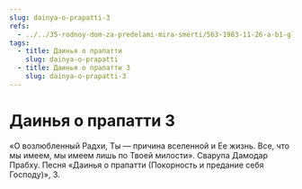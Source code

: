 ```yaml
---
slug: dainya-o-prapatti-3
refs:
  - ../../35-rodnoy-dom-za-predelami-mira-smerti/563-1983-11-26-a-b1-glavnyj-vopros-beseda-tsarya-parikshita-so-svyatym-shukadevom.md
tags:
  - title: Даинья о прапатти
    slug: dainya-o-prapatti
  - title: Даинья о прапатти 3
    slug: dainya-o-prapatti-3
---
```


# Даинья о прапатти 3

«О возлюбленный Радхи, Ты — причина вселенной и Ее жизнь. Все, что мы имеем, мы имеем лишь по Твоей милости». Сварупа Дамодар Прабху. Песня «Даинья о прапатти (Покорность и предание себя Господу)», 3.
